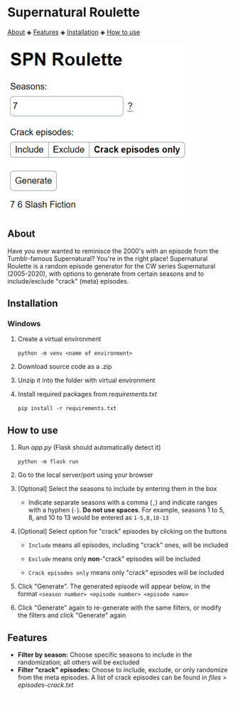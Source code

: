# Supernatural Roulette

[About](#about) ◈ [Features](#features) ◈ [Installation](#installation) ◈ [How to use](#how-to-use)

<img align="center" src="display/sample-no_tool_tip.png" alt="screenshot of generator form" />

## About

Have you ever wanted to reminisce the 2000's with an episode from the Tumblr-famous Supernatural? You're in the right place! Supernatural Roulette is a random episode generator for the CW series Supernatural (2005-2020), with options to generate from certain seasons and to include/exclude "crack" (meta) episodes.

## Installation

### Windows

1. Create a virtual environment

    `python -m venv <name of environment>`

2. Download source code as a .zip
3. Unzip it into the folder with virtual environment
4. Install required packages from *requirements.txt*

    `pip install -r requirements.txt`

## How to use

1. Run *app.py* (Flask should automatically detect it)

    `python -m flask run`

2. Go to the local server/port using your browser
3. [Optional] Select the seasons to include by entering them in the box

    - Indicate separate seasons with a comma (`,`) and indicate ranges with a hyphen (`-`). **Do not use spaces**. For example, seasons 1 to 5, 8, and 10 to 13 would be entered as `1-5,8,10-13`

4. [Optional] Select option for "crack" episodes by clicking on the buttons

    - `Include` means all episodes, including "crack" ones, will be included

    - `Exclude` means only **non**-"crack" episodes will be included

    - `Crack episodes only` means only "crack" episodes will be included

5. Click "Generate". The generated episode will appear below, in the format `<season number> <episode number> <episode name>`
6. Click "Generate" again to re-generate with the same filters, or modify the filters and click "Generate" again

## Features

- **Filter by season:** Choose specific seasons to include in the randomization; all others will be excluded
- **Filter "crack" episodes:** Choose to include, exclude, or only randomize from the meta episodes. A list of crack episodes can be found in *files* > *episodes-crack.txt*

![Crowley "You're welcome" gif](display/yourewelcome.gif)
